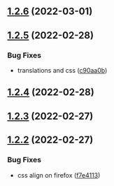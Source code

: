 ## [1.2.6](https://github.com/newaeonweb/pokemon-app/compare/v1.2.5...v1.2.6) (2022-03-01)



## [1.2.5](https://github.com/newaeonweb/pokemon-app/compare/v1.2.4...v1.2.5) (2022-02-28)


### Bug Fixes

* translations and css ([c90aa0b](https://github.com/newaeonweb/pokemon-app/commit/c90aa0bdbed35f06bf9956f62c4b89bd557dc4cb))



## [1.2.4](https://github.com/newaeonweb/pokemon-app/compare/v1.2.3...v1.2.4) (2022-02-28)



## [1.2.3](https://github.com/newaeonweb/pokemon-app/compare/v1.2.2...v1.2.3) (2022-02-27)



## [1.2.2](https://github.com/newaeonweb/pokemon-app/compare/v1.2.1...v1.2.2) (2022-02-27)


### Bug Fixes

* css align on firefox ([f7e4113](https://github.com/newaeonweb/pokemon-app/commit/f7e4113121939db6ac1f884ecd85b01601da069f))



